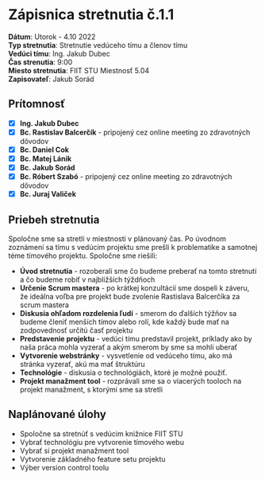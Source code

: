 # Zápisnica stretnutia č.1.1

**Dátum**: Utorok - 4.10 2022  
**Typ stretnutia**: Stretnutie vedúceho tímu a členov tímu  
**Vedúci tímu**: Ing. Jakub Dubec  
**Čas strenutia**: 9:00  
**Miesto stretnutia**: FIIT STU Miestnosť 5.04  
**Zapisovateľ**: Jakub Sorád

## Prítomnosť

- [x] **Ing. Jakub Dubec**
- [x] **Bc. Rastislav Balcerčík** - pripojený cez online meeting zo zdravotných dôvodov
- [x] **Bc. Daniel Cok**
- [x] **Bc. Matej Lánik**
- [x] **Bc. Jakub Sorád**
- [x] **Bc. Róbert Szabó** - pripojený cez online meeting zo zdravotných dôvodov
- [x] **Bc. Juraj Valiček**

## Priebeh stretnutia

Spoločne sme sa stretli v miestnosti v plánovaný čas. Po úvodnom zoznámení sa tímu s vedúcim projektu sme prešli k problematike a samotnej téme tímového projektu. Spoločne sme riešili:

- **Úvod stretnutia** - rozoberali sme čo budeme preberať na tomto stretnutí a čo budeme robiť v najbližších týždňoch
- **Určenie Scrum mastera** - po krátkej konzultácií sme dospeli k záveru, že ideálna voľba pre projekt bude zvolenie Rastislava Balcerčíka za scrum mastera
- **Diskusia ohľadom rozdelenia ľudí** - smerom do ďalších týžňov sa budeme členiť menších tímov alebo rolí, kde každý bude mať na zodpovednosť určitú časť projektu
- **Predstavenie projektu** - vedúci tímu predstavil projekt, príklady ako by naša práca mohla vyzerať a akým smerom by sme sa mohli uberať
- **Vytvorenie webstránky** - vysvetlenie od vedúceho tímu, ako má stránka vyzerať, akú ma mať štruktúru
- **Technológie** - diskusia o technológiách, ktoré je možné použiť.
- **Projekt manažment tool** - rozprávali sme sa o viacerých tooloch na projekt manažment, s ktorými sme sa stretli

## Naplánované úlohy

- Spoločne sa stretnúť s vedúcim knižnice FIIT STU
- Vybrať technológiu pre vytvorenie tímového webu
- Vybrať si projekt manažment tool
- Vytvorenie základného feature setu projektu
- Výber version control toolu